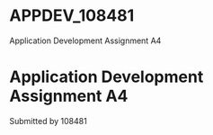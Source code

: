# APPDEV_108481
Application Development Assignment A4

# Application Development Assignment A4
Submitted by 108481